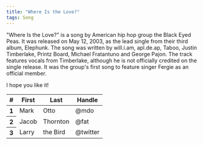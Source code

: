 ```yaml
---
title: "Where Is the Love?"
tags: Song
---
```


"Where Is the Love?" is a song by American hip hop group the Black Eyed Peas. It was released on May 12, 2003, as the lead single from their third album, Elephunk. The song was written by will.i.am, apl.de.ap, Taboo, Justin Timberlake, Printz Board, Michael Fratantuno and George Pajon. The track features vocals from Timberlake, although he is not officially credited on the single release. It was the group's first song to feature singer Fergie as an official member. 

I hope you like it!

<table class="table">
  <thead>
    <tr>
      <th scope="col">#</th>
      <th scope="col">First</th>
      <th scope="col">Last</th>
      <th scope="col">Handle</th>
    </tr>
  </thead>
  <tbody>
    <tr>
      <th scope="row">1</th>
      <td>Mark</td>
      <td>Otto</td>
      <td>@mdo</td>
    </tr>
    <tr>
      <th scope="row">2</th>
      <td>Jacob</td>
      <td>Thornton</td>
      <td>@fat</td>
    </tr>
    <tr>
      <th scope="row">3</th>
      <td>Larry</td>
      <td>the Bird</td>
      <td>@twitter</td>
    </tr>
  </tbody>
</table>